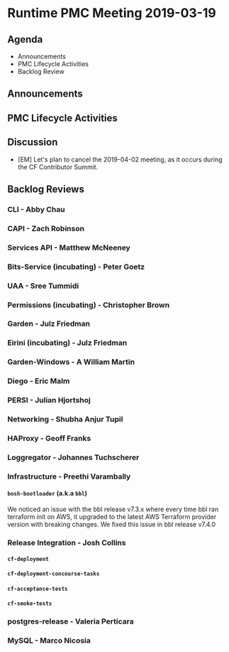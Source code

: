 # Runtime PMC Meeting 2019-03-19

## Agenda

* Announcements
* PMC Lifecycle Activities
* Backlog Review


## Announcements


## PMC Lifecycle Activities


## Discussion


- [EM] Let's plan to cancel the 2019-04-02 meeting, as it occurs during the CF Contributor Summit.


## Backlog Reviews

### CLI - Abby Chau


### CAPI - Zach Robinson


### Services API - Matthew McNeeney


### Bits-Service (incubating) - Peter Goetz


### UAA - Sree Tummidi


### Permissions (incubating) - Christopher Brown


### Garden - Julz Friedman


### Eirini (incubating) - Julz Friedman


### Garden-Windows - A William Martin


### Diego - Eric Malm


### PERSI - Julian Hjortshoj


### Networking - Shubha Anjur Tupil


### HAProxy - Geoff Franks


### Loggregator - Johannes Tuchscherer


### Infrastructure - Preethi Varambally

#### `bosh-bootloader` (a.k.a `bbl`)
We noticed an issue with the bbl release v7.3.x where every time bbl ran terraform init on AWS, it upgraded to the latest AWS Terraform provider version with breaking changes. We fixed this issue in bbl release v7.4.0



### Release Integration - Josh Collins

#### `cf-deployment`


#### `cf-deployment-concourse-tasks`


#### `cf-acceptance-tests`


#### `cf-smoke-tests`


### postgres-release - Valeria Perticara


### MySQL - Marco Nicosia
